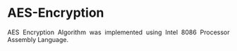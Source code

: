 # AES-Encryption
<p align= "justify">
AES Encryption Algorithm was implemented using Intel 8086 Processor Assembly Language.
</p>